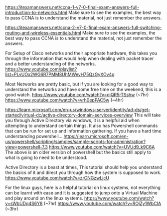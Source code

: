 https://itexamanswers.net/ccna-1-v7-0-final-exam-answers-full-introduction-to-networks.html
Make sure to see the examples, the best way to pass CCNA is to understand the material, not just remember the answers.

https://itexamanswers.net/ccna-2-v7-0-final-exam-answers-full-switching-routing-and-wireless-essentials.html
Make sure to see the examples, the best way to pass CCNA is to understand the material, not just remember the answers.

For Setup of Cisco networks and their apropriate hardware, this takes you through the information that would help when dealing with packet tracer and a better understanding of the networks.
https://www.youtube.com/playlist?list=PLvUOx2WG6R7PMM8UhMWevH75QzGyXOv4g

Most Networks are pretty basic, but if you are looking for a good way to understand the networks and have some free time on the weekend, this is a good watch.
https://www.youtube.com/watch?v=qiQR5rTSshw (~7hr)
https://www.youtube.com/watch?v=vrh0epPAC5w (~4hr)

https://learn.microsoft.com/en-us/windows-server/identity/ad-ds/get-started/virtual-dc/active-directory-domain-services-overview
This will take you through Active Directory via windows, it is a helpful aid when attempting to understand certain things. It also has Powershell
commands that can be run for set up and information gathering. If you have a hard time understanding powershell...
https://learn.microsoft.com/en-us/powershell/scripting/samples/sample-scripts-for-administration?view=powershell-7.3
https://www.youtube.com/watch?v=UVUd9_k9C6A
The above is an older version of powershell but the basics still apply to what is going to need to be understood.

Active Directory is a beast at times, This tutorial should help you understand the basics of it and direct you through how the system is supposed to work.
https://www.youtube.com/watch?v=zrCNGzwLjcU

For the linux guys, here is a helpful tutorial on linux systems, not everything can be learnt with ease and it is suggested to jump onto a Virtual Machine and play around on the linux systems.
https://www.youtube.com/watch?v=sWbUDq4S6Y8 (~7hr)
https://www.youtube.com/watch?v=ROjZy1WbCIA (~3hr)
